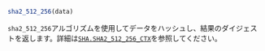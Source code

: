 ```julia
sha2_512_256(data)
```

`sha2_512_256`アルゴリズムを使用してデータをハッシュし、結果のダイジェストを返します。詳細は[`SHA.SHA2_512_256_CTX`](@ref)を参照してください。
